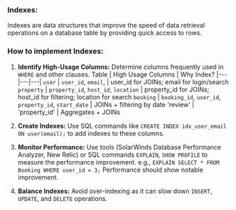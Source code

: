 ### Indexes:
Indexes are data structures that improve the speed of data retrieval operations on a database table by providing quick access to rows.
### How to implement Indexes:
1. **Identify High-Usage Columns:** Determine columns frequently used in `WHERE` and other clauses.
   Table | High Usage Columns | Why Index?
   |---|---|---|
   `user`	| `user_id`, `email`, |	user_id for JOINs; email for login/search
   `property` |	`property_id`, `host_id`, `location` |	property_id for JOINs; host_id for filtering; location for search
   `booking` | `booking_id`, `user_id`, `property_id`, `start_date` |	JOINs + filtering by date
   'review'	| 'property_id'	| Aggregates + JOINs
   
3. **Create Indexes:** Use SQL commands like `CREATE INDEX idx_user_email ON user(email);` to add indexes to these columns.
4. **Monitor Performance:** Use tools (SolarWinds Database Performance Analyzer, New Relic) or SQL commands `EXPLAIN`, `SHOW PROFILE` to measure the performance improvement.
   e.g., `EXPLAIN SELECT * FROM Booking WHERE user_id = 3;`
   Performance should show notable improvement.
6. **Balance Indexes:** Avoid over-indexing as it can slow down `INSERT`, `UPDATE`, and `DELETE` operations.
